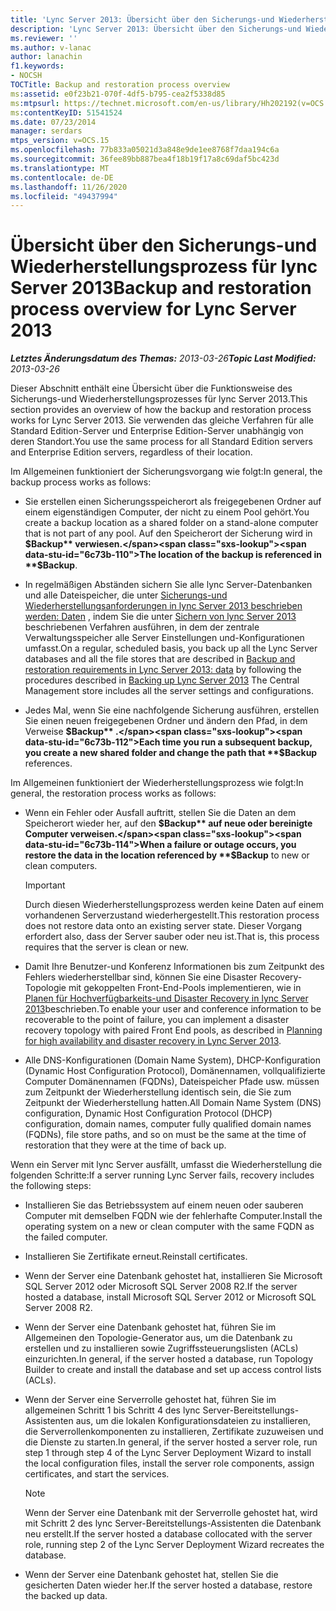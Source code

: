 ```yaml
---
title: 'Lync Server 2013: Übersicht über den Sicherungs-und Wiederherstellungsprozess'
description: 'Lync Server 2013: Übersicht über den Sicherungs-und Wiederherstellungsprozess.'
ms.reviewer: ''
ms.author: v-lanac
author: lanachin
f1.keywords:
- NOCSH
TOCTitle: Backup and restoration process overview
ms:assetid: e0f23b21-070f-4df5-b795-cea2f5338d85
ms:mtpsurl: https://technet.microsoft.com/en-us/library/Hh202192(v=OCS.15)
ms:contentKeyID: 51541524
ms.date: 07/23/2014
manager: serdars
mtps_version: v=OCS.15
ms.openlocfilehash: 77b833a05021d3a848e9de1ee8768f7daa194c6a
ms.sourcegitcommit: 36fee89bb887bea4f18b19f17a8c69daf5bc423d
ms.translationtype: MT
ms.contentlocale: de-DE
ms.lasthandoff: 11/26/2020
ms.locfileid: "49437994"
---
```

# <a name="backup-and-restoration-process-overview-for-lync-server-2013"></a><span data-ttu-id="6c73b-103">Übersicht über den Sicherungs-und Wiederherstellungsprozess für lync Server 2013</span><span class="sxs-lookup"><span data-stu-id="6c73b-103">Backup and restoration process overview for Lync Server 2013</span></span>

<div data-xmlns="http://www.w3.org/1999/xhtml">

<div class="topic" data-xmlns="http://www.w3.org/1999/xhtml" data-msxsl="urn:schemas-microsoft-com:xslt" data-cs="https://msdn.microsoft.com/">

<div data-asp="https://msdn2.microsoft.com/asp">



</div>

<div id="mainSection">

<div id="mainBody"><span data-ttu-id="6c73b-104">

<span> </span></span><span class="sxs-lookup"><span data-stu-id="6c73b-104">

<span> </span></span></span>

<span data-ttu-id="6c73b-105">_**Letztes Änderungsdatum des Themas:** 2013-03-26_</span><span class="sxs-lookup"><span data-stu-id="6c73b-105">_**Topic Last Modified:** 2013-03-26_</span></span>

<span data-ttu-id="6c73b-106">Dieser Abschnitt enthält eine Übersicht über die Funktionsweise des Sicherungs-und Wiederherstellungsprozesses für lync Server 2013.</span><span class="sxs-lookup"><span data-stu-id="6c73b-106">This section provides an overview of how the backup and restoration process works for Lync Server 2013.</span></span> <span data-ttu-id="6c73b-107">Sie verwenden das gleiche Verfahren für alle Standard Edition-Server und Enterprise Edition-Server unabhängig von deren Standort.</span><span class="sxs-lookup"><span data-stu-id="6c73b-107">You use the same process for all Standard Edition servers and Enterprise Edition servers, regardless of their location.</span></span>

<span data-ttu-id="6c73b-108">Im Allgemeinen funktioniert der Sicherungsvorgang wie folgt:</span><span class="sxs-lookup"><span data-stu-id="6c73b-108">In general, the backup process works as follows:</span></span>

  - <span data-ttu-id="6c73b-109">Sie erstellen einen Sicherungsspeicherort als freigegebenen Ordner auf einem eigenständigen Computer, der nicht zu einem Pool gehört.</span><span class="sxs-lookup"><span data-stu-id="6c73b-109">You create a backup location as a shared folder on a stand-alone computer that is not part of any pool.</span></span> <span data-ttu-id="6c73b-110">Auf den Speicherort der Sicherung wird in **$Backup** verwiesen.</span><span class="sxs-lookup"><span data-stu-id="6c73b-110">The location of the backup is referenced in **$Backup**.</span></span>

  - <span data-ttu-id="6c73b-111">In regelmäßigen Abständen sichern Sie alle lync Server-Datenbanken und alle Dateispeicher, die unter [Sicherungs-und Wiederherstellungsanforderungen in lync Server 2013 beschrieben werden: Daten](lync-server-2013-backup-and-restoration-requirements-data.md) , indem Sie die unter [Sichern von lync Server 2013](lync-server-2013-backing-up-lync-server.md) beschriebenen Verfahren ausführen, in dem der zentrale Verwaltungsspeicher alle Server Einstellungen und-Konfigurationen umfasst.</span><span class="sxs-lookup"><span data-stu-id="6c73b-111">On a regular, scheduled basis, you back up all the Lync Server databases and all the file stores that are described in [Backup and restoration requirements in Lync Server 2013: data](lync-server-2013-backup-and-restoration-requirements-data.md) by following the procedures described in [Backing up Lync Server 2013](lync-server-2013-backing-up-lync-server.md) The Central Management store includes all the server settings and configurations.</span></span>

  - <span data-ttu-id="6c73b-112">Jedes Mal, wenn Sie eine nachfolgende Sicherung ausführen, erstellen Sie einen neuen freigegebenen Ordner und ändern den Pfad, in dem Verweise **$Backup** .</span><span class="sxs-lookup"><span data-stu-id="6c73b-112">Each time you run a subsequent backup, you create a new shared folder and change the path that **$Backup** references.</span></span>

<span data-ttu-id="6c73b-113">Im Allgemeinen funktioniert der Wiederherstellungsprozess wie folgt:</span><span class="sxs-lookup"><span data-stu-id="6c73b-113">In general, the restoration process works as follows:</span></span>

  - <span data-ttu-id="6c73b-114">Wenn ein Fehler oder Ausfall auftritt, stellen Sie die Daten an dem Speicherort wieder her, auf den **$Backup** auf neue oder bereinigte Computer verweisen.</span><span class="sxs-lookup"><span data-stu-id="6c73b-114">When a failure or outage occurs, you restore the data in the location referenced by **$Backup** to new or clean computers.</span></span>
    
    <div>
    

    > [!IMPORTANT]  
    > <span data-ttu-id="6c73b-115">Durch diesen Wiederherstellungsprozess werden keine Daten auf einem vorhandenen Serverzustand wiederhergestellt.</span><span class="sxs-lookup"><span data-stu-id="6c73b-115">This restoration process does not restore data onto an existing server state.</span></span> <span data-ttu-id="6c73b-116">Dieser Vorgang erfordert also, dass der Server sauber oder neu ist.</span><span class="sxs-lookup"><span data-stu-id="6c73b-116">That is, this process requires that the server is clean or new.</span></span>

    
    </div>

  - <span data-ttu-id="6c73b-117">Damit Ihre Benutzer-und Konferenz Informationen bis zum Zeitpunkt des Fehlers wiederherstellbar sind, können Sie eine Disaster Recovery-Topologie mit gekoppelten Front-End-Pools implementieren, wie in [Planen für Hochverfügbarkeits-und Disaster Recovery in lync Server 2013](lync-server-2013-planning-for-high-availability-and-disaster-recovery.md)beschrieben.</span><span class="sxs-lookup"><span data-stu-id="6c73b-117">To enable your user and conference information to be recoverable to the point of failure, you can implement a disaster recovery topology with paired Front End pools, as described in [Planning for high availability and disaster recovery in Lync Server 2013](lync-server-2013-planning-for-high-availability-and-disaster-recovery.md).</span></span>

  - <span data-ttu-id="6c73b-118">Alle DNS-Konfigurationen (Domain Name System), DHCP-Konfiguration (Dynamic Host Configuration Protocol), Domänennamen, vollqualifizierte Computer Domänennamen (FQDNs), Dateispeicher Pfade usw. müssen zum Zeitpunkt der Wiederherstellung identisch sein, die Sie zum Zeitpunkt der Wiederherstellung hatten.</span><span class="sxs-lookup"><span data-stu-id="6c73b-118">All Domain Name System (DNS) configuration, Dynamic Host Configuration Protocol (DHCP) configuration, domain names, computer fully qualified domain names (FQDNs), file store paths, and so on must be the same at the time of restoration that they were at the time of back up.</span></span>

<span data-ttu-id="6c73b-119">Wenn ein Server mit lync Server ausfällt, umfasst die Wiederherstellung die folgenden Schritte:</span><span class="sxs-lookup"><span data-stu-id="6c73b-119">If a server running Lync Server fails, recovery includes the following steps:</span></span>

  - <span data-ttu-id="6c73b-120">Installieren Sie das Betriebssystem auf einem neuen oder sauberen Computer mit demselben FQDN wie der fehlerhafte Computer.</span><span class="sxs-lookup"><span data-stu-id="6c73b-120">Install the operating system on a new or clean computer with the same FQDN as the failed computer.</span></span>

  - <span data-ttu-id="6c73b-121">Installieren Sie Zertifikate erneut.</span><span class="sxs-lookup"><span data-stu-id="6c73b-121">Reinstall certificates.</span></span>

  - <span data-ttu-id="6c73b-122">Wenn der Server eine Datenbank gehostet hat, installieren Sie Microsoft SQL Server 2012 oder Microsoft SQL Server 2008 R2.</span><span class="sxs-lookup"><span data-stu-id="6c73b-122">If the server hosted a database, install Microsoft SQL Server 2012 or Microsoft SQL Server 2008 R2.</span></span>

  - <span data-ttu-id="6c73b-123">Wenn der Server eine Datenbank gehostet hat, führen Sie im Allgemeinen den Topologie-Generator aus, um die Datenbank zu erstellen und zu installieren sowie Zugriffssteuerungslisten (ACLs) einzurichten.</span><span class="sxs-lookup"><span data-stu-id="6c73b-123">In general, if the server hosted a database, run Topology Builder to create and install the database and set up access control lists (ACLs).</span></span>

  - <span data-ttu-id="6c73b-124">Wenn der Server eine Serverrolle gehostet hat, führen Sie im allgemeinen Schritt 1 bis Schritt 4 des lync Server-Bereitstellungs-Assistenten aus, um die lokalen Konfigurationsdateien zu installieren, die Serverrollenkomponenten zu installieren, Zertifikate zuzuweisen und die Dienste zu starten.</span><span class="sxs-lookup"><span data-stu-id="6c73b-124">In general, if the server hosted a server role, run step 1 through step 4 of the Lync Server Deployment Wizard to install the local configuration files, install the server role components, assign certificates, and start the services.</span></span>
    
    <div>
    

    > [!NOTE]  
    > <span data-ttu-id="6c73b-125">Wenn der Server eine Datenbank mit der Serverrolle gehostet hat, wird mit Schritt 2 des lync Server-Bereitstellungs-Assistenten die Datenbank neu erstellt.</span><span class="sxs-lookup"><span data-stu-id="6c73b-125">If the server hosted a database collocated with the server role, running step 2 of the Lync Server Deployment Wizard recreates the database.</span></span>

    
    </div>

  - <span data-ttu-id="6c73b-126">Wenn der Server eine Datenbank gehostet hat, stellen Sie die gesicherten Daten wieder her.</span><span class="sxs-lookup"><span data-stu-id="6c73b-126">If the server hosted a database, restore the backed up data.</span></span>

<span data-ttu-id="6c73b-127"></div>

<span> </span>

</div>

</div>

</span><span class="sxs-lookup"><span data-stu-id="6c73b-127"></div>

<span> </span>

</div>

</div>

</span></span></div>


